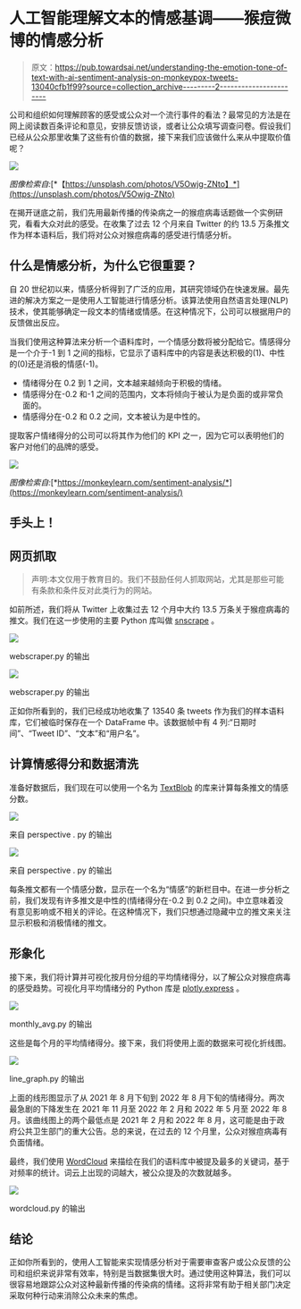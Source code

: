 # 人工智能理解文本的情感基调——猴痘微博的情感分析

> 原文：<https://pub.towardsai.net/understanding-the-emotion-tone-of-text-with-ai-sentiment-analysis-on-monkeypox-tweets-13040cfb1f99?source=collection_archive---------2----------------------->

公司和组织如何理解顾客的感受或公众对一个流行事件的看法？最常见的方法是在网上阅读数百条评论和意见，安排反馈访谈，或者让公众填写调查问卷。假设我们已经从公众那里收集了这些有价值的数据，接下来我们应该做什么来从中提取价值呢？

![](img/edc66bf8696d55eb659a65c9a7fb782d.png)

*图像检索自:*[*【https://unsplash.com/photos/V5Owjg-ZNto】*](https://unsplash.com/photos/V5Owjg-ZNto)

在揭开谜底之前，我们先用最新传播的传染病之一的猴痘病毒话题做一个实例研究，看看大众对此的感受。在收集了过去 12 个月来自 Twitter 的约 13.5 万条推文作为样本语料后，我们将对公众对猴痘病毒的感受进行情感分析。

## 什么是情感分析，为什么它很重要？

自 20 世纪初以来，情感分析得到了广泛的应用，其研究领域仍在快速发展。最先进的解决方案之一是使用人工智能进行情感分析。该算法使用自然语言处理(NLP)技术，使其能够确定一段文本的情绪或情感。在这种情况下，公司可以根据用户的反馈做出反应。

当我们使用这种算法来分析一个语料库时，一个情感分数将被分配给它。情感得分是一个介于-1 到 1 之间的指标，它显示了语料库中的内容是表达积极的(1)、中性的(0)还是消极的情感(-1)。

*   情绪得分在 0.2 到 1 之间，文本越来越倾向于积极的情绪。
*   情感得分在-0.2 和-1 之间的范围内，文本将倾向于被认为是负面的或非常负面的。
*   情感得分在-0.2 和 0.2 之间，文本被认为是中性的。

提取客户情绪得分的公司可以将其作为他们的 KPI 之一，因为它可以表明他们的客户对他们的品牌的感受。

![](img/fa6817fea50e4baeb31c2dd47dbe1c8f.png)

*图像检索自:*[*https://monkeylearn.com/sentiment-analysis/*](https://monkeylearn.com/sentiment-analysis/)

## **手头上！**

## **网页抓取**

> 声明:本文仅用于教育目的。我们不鼓励任何人抓取网站，尤其是那些可能有条款和条件反对此类行为的网站。

如前所述，我们将从 Twitter 上收集过去 12 个月中大约 13.5 万条关于猴痘病毒的推文。我们在这一步使用的主要 Python 库叫做 [snscrape](https://github.com/JustAnotherArchivist/snscrape) 。

![](img/42e6a140fdb7a99a677887848a91cc2e.png)

webscraper.py 的输出

![](img/602c81775b7d99769ff106994d16f34b.png)

webscraper.py 的输出

正如你所看到的，我们已经成功地收集了 13540 条 tweets 作为我们的样本语料库，它们被临时保存在一个 DataFrame 中。该数据帧中有 4 列:“日期时间”、“Tweet ID”、“文本”和“用户名”。

## **计算情感得分和数据清洗**

准备好数据后，我们现在可以使用一个名为 [TextBlob](https://textblob.readthedocs.io/en/dev/) 的库来计算每条推文的情感分数。

![](img/c496abd5f2d653c91e177b239a6ad2f2.png)

来自 perspective . py 的输出

![](img/950d4ad22c710fe0edf231506fe72cd3.png)

来自 perspective . py 的输出

每条推文都有一个情感分数，显示在一个名为“情感”的新栏目中。在进一步分析之前，我们发现有许多推文是中性的(情绪得分在-0.2 到 0.2 之间)。中立意味着没有意见影响或不相关的评论。在这种情况下，我们只想通过隐藏中立的推文来关注显示积极和消极情绪的推文。

## 形象化

接下来，我们将计算并可视化按月份分组的平均情绪得分，以了解公众对猴痘病毒的感受趋势。可视化月平均情绪分的 Python 库是 [plotly.express](https://plotly.com/python/plotly-express/) 。

![](img/2d9aaa8cb02048f39998bad111dd6332.png)

monthly_avg.py 的输出

这些是每个月的平均情绪得分。接下来，我们将使用上面的数据来可视化折线图。

![](img/14fd2128b8cdb67bc62a92ae2a2ca08a.png)

line_graph.py 的输出

上面的线形图显示了从 2021 年 8 月下旬到 2022 年 8 月下旬的情绪得分。两次最急剧的下降发生在 2021 年 11 月至 2022 年 2 月和 2022 年 5 月至 2022 年 8 月。该曲线图上的两个最低点是 2021 年 2 月和 2022 年 8 月，这可能是由于政府公共卫生部门的重大公告。总的来说，在过去的 12 个月里，公众对猴痘病毒有负面情绪。

最终，我们使用 [WordCloud](https://www.datacamp.com/tutorial/wordcloud-python) 来描绘在我们的语料库中被提及最多的关键词，基于对频率的统计。词云上出现的词越大，被公众提及的次数就越多。

![](img/3516c9a41b06759f75b9736624e596f2.png)

wordcloud.py 的输出

## **结论**

正如你所看到的，使用人工智能来实现情感分析对于需要审查客户或公众反馈的公司和组织来说非常有效率，特别是当数据集很大时。通过使用这种算法，我们可以很容易地跟踪公众对这种最新传播的传染病的情绪。这将非常有助于相关部门决定采取何种行动来消除公众未来的焦虑。